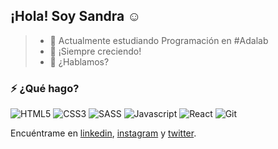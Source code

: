 ## ¡Hola! Soy Sandra :relaxed:


> - :purple_heart: Actualmente estudiando Programación en #Adalab
> - :seedling: ¡Siempre creciendo!
> - :speech_balloon: ¿Hablamos?

### ⚡ ¿Qué hago?

![HTML5](https://img.shields.io/badge/-HTML5-E34F26?style=flat-square&logo=html5&logoColor=white)
![CSS3](https://img.shields.io/badge/-CSS3-1572B6?style=flat-square&logo=css3)
![SASS](https://img.shields.io/badge/-SASS-1572B6?style=flat-square&logo=SASS)
![Javascript](https://img.shields.io/badge/-JavaScript-BLACK?style=flat-square&logo=javascript)
![React](https://img.shields.io/badge/-React-black?style=flat-square&logo=react)
![Git](https://img.shields.io/badge/-Git-black?style=flat-square&logo=git)

Encuéntrame en [linkedin](https://www.linkedin.com/in/sandragutiérrez), [instagram](https://www.instagram.com/salamansandra/) y [twitter](https://twitter.com/SandSan12).
